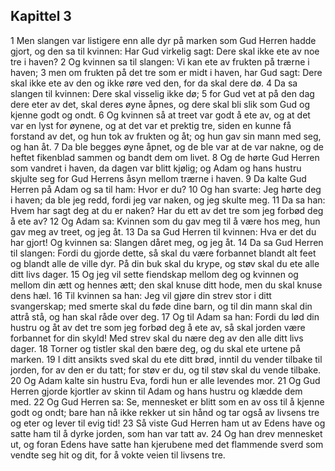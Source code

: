 ## Kapittel 3

1 Men slangen var listigere enn alle dyr på marken som Gud Herren hadde gjort, og den sa til kvinnen: Har Gud virkelig sagt: Dere skal ikke ete av noe tre i haven?
2 Og kvinnen sa til slangen: Vi kan ete av frukten på trærne i haven;
3 men om frukten på det tre som er midt i haven, har Gud sagt: Dere skal ikke ete av den og ikke røre ved den, for da skal dere dø.
4 Da sa slangen til kvinnen: Dere skal visselig ikke dø;
5 for Gud vet at på den dag dere eter av det, skal deres øyne åpnes, og dere skal bli slik som Gud og kjenne godt og ondt.
6 Og kvinnen så at treet var godt å ete av, og at det var en lyst for øynene, og at det var et prektig tre, siden en kunne få forstand av det, og hun tok av frukten og åt; og hun gav sin mann med seg, og han åt.
7 Da ble begges øyne åpnet, og de ble var at de var nakne, og de heftet fikenblad sammen og bandt dem om livet.
8 Og de hørte Gud Herren som vandret i haven, da dagen var blitt kjølig; og Adam og hans hustru skjulte seg for Gud Herrens åsyn mellom trærne i haven.
9 Da kalte Gud Herren på Adam og sa til ham: Hvor er du?
10 Og han svarte: Jeg hørte deg i haven; da ble jeg redd, fordi jeg var naken, og jeg skulte meg.
11 Da sa han: Hvem har sagt deg at du er naken? Har du ett av det tre som jeg forbød deg å ete av?
12 Og Adam sa: Kvinnen som du gav meg til å være hos meg, hun gav meg av treet, og jeg åt.
13 Da sa Gud Herren til kvinnen: Hva er det du har gjort! Og kvinnen sa: Slangen dåret meg, og jeg åt.
14 Da sa Gud Herren til slangen: Fordi du gjorde dette, så skal du være forbannet blandt alt feet og blandt alle de ville dyr. På din buk skal du krype, og støv skal du ete alle ditt livs dager.
15 Og jeg vil sette fiendskap mellom deg og kvinnen og mellom din ætt og hennes ætt; den skal knuse ditt hode, men du skal knuse dens hæl.
16 Til kvinnen sa han: Jeg vil gjøre din strev stor i ditt svangerskap; med smerte skal du føde dine barn, og til din mann skal din attrå stå, og han skal råde over deg.
17 Og til Adam sa han: Fordi du lød din hustru og åt av det tre som jeg forbød deg å ete av, så skal jorden være forbannet for din skyld! Med strev skal du nære deg av den alle ditt livs dager.
18 Torner og tistler skal den bære deg, og du skal ete urtene på marken.
19 I ditt ansikts sved skal du ete ditt brød, inntil du vender tilbake til jorden, for av den er du tatt; for støv er du, og til støv skal du vende tilbake.
20 Og Adam kalte sin hustru Eva, fordi hun er alle levendes mor.
21 Og Gud Herren gjorde kjortler av skinn til Adam og hans hustru og klædde dem med.
22 Og Gud Herren sa: Se, mennesket er blitt som en av oss til å kjenne godt og ondt; bare han nå ikke rekker ut sin hånd og tar også av livsens tre og eter og lever til evig tid!
23 Så viste Gud Herren ham ut av Edens have og satte ham til å dyrke jorden, som han var tatt av.
24 Og han drev mennesket ut, og foran Edens have satte han kjerubene med det flammende sverd som vendte seg hit og dit, for å vokte veien til livsens tre.
